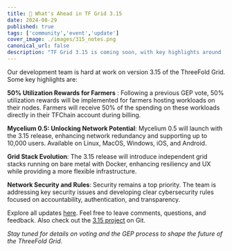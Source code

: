 ```yaml
---
title: 📣 What's Ahead in TF Grid 3.15	
date: 2024-08-29
published: true
tags: ['community','event','update']
cover_image: ./images/315_notes.png
canonical_url: false
description: "TF Grid 3.15 is coming soon, with key highlights around  50% utilization rewards for farmers, Mycelium 0.5, and grid stack evolution and more."
---
```


Our development team is hard at work on version 3.15 of the ThreeFold Grid. Some key highlights are: 

**50% Utilization Rewards for Farmers** : Following a previous GEP vote, 50% utilization rewards will be implemented for farmers hosting workloads on their nodes. Farmers will receive 50% of the spending on these workloads directly in their TFChain account during billing.

**Mycelium 0.5: Unlocking Network Potential**: Mycelium 0.5 will launch with the 3.15 release, enhancing network redundancy and supporting up to 10,000 users. Available on Linux, MacOS, Windows, iOS, and Android.

**Grid Stack Evolution**: The 3.15 release will introduce independent grid stacks running on bare metal with Docker, enhancing resiliency and UX while providing a more flexible infrastructure.

**Network Security and Rules**: Security remains a top priority. The team is addressing key security issues and developing clear cybersecurity rules focused on accountability, authentication, and transparency.

Explore all updates [here](https://forum.threefold.io/t/new-features-in-the-upcoming-3-15-version/4401). Feel free to leave comments, questions, and feedback. Also check out the [3.15 project](https://git.ourworld.tf/tfgrid/-/projects/99) on Git.

*Stay tuned for details on voting and the GEP process to shape the future of the ThreeFold Grid.*

